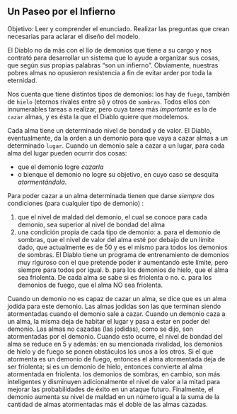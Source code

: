 ## Un Paseo por el Infierno

Objetivo: Leer y comprender el enunciado. Realizar las preguntas que crean necesarias para aclarar el diseño del modelo.

El Diablo no da más con el lío de demonios que tiene a su cargo y nos contrató para desarrollar un sistema que lo ayude a organizar sus cosas,
que según sus propias palabras “son un infierno”.
Obviamente, nuestras pobres almas no opusieron resistencia a fin de evitar arder por toda la eternidad.

Nos cuenta que tiene distintos tipos de demonios: 
los hay de `fuego`, también de `hielo` (eternos rivales entre sí) y otros de `sombras`. Todos ellos 
con innumerables tareas a realizar, pero cuya tarea más *importante* es la de `cazar` almas,
y es ésta la que el Diablo quiere que modelemos.

Cada alma tiene un determinado nivel de bondad y de valor. El Diablo, eventualmente, da la orden a un demonio para que vaya
a cazar almas a un determinado `lugar`. Cuando un demonio sale a cazar a un lugar, para cada alma del lugar pueden ocurrir dos cosas: 
* que el demonio logre *cazarla*
* o bienque el demonio no logre su objetivo, en cuyo caso se desquita *atormentándola*.

Para poder cazar a un alma determinada tienen que darse *siempre* dos condiciones (para cualquier tipo de demonio) :

1. que el nivel de maldad del demonio, el cual se conoce para cada demonio, sea superior al nivel de bondad del alma
2. una condición propia de cada tipo de demonio:
a. para el demonio de sombras, que el nivel de valor del alma esté por debajo de un límite dado, que actualmente es de 50 y es el mismo para todos los demonios de sombras. El Diablo tiene un programa de entrenamiento de demonios muy riguroso con el que pretende poder ir aumentando este límite, pero siempre para todos por igual.
b. para los demonios de hielo, que el alma sea friolenta. De cada alma se sabe si es friolenta o no.
c. para los demonios de fuego, que el alma NO sea friolenta.

Cuando un demonio no es capaz de cazar un alma, se dice que es un alma jodida para este demonio. Las almas jodidas son las que terminan siendo atormentadas cuando el demonio sale a cazar.
Cuando un demonio caza a un alma, la misma deja de habitar el lugar y pasa a estar en poder del demonio.
Las almas no cazadas (las jodidas), como se dijo, son atormentadas por el demonio. Cuando esto ocurre, el nivel de bondad del alma se reduce en 5 y además:
en su mencionada rivalidad, los demonios de hielo y de fuego se ponen obstáculos los unos a los otros. Si el que atormenta es un demonio de fuego, entonces el alma atormentada deja de ser friolenta; si es un demonio de hielo, entonces convierte al alma atormentada en friolenta.
los demonios de sombras, en cambio, son más inteligentes y disminuyen adicionalmente el nivel de valor a la mitad para mejorar las probabilidades de éxito en un ataque futuro.
Finalmente, el demonio aumenta su nivel de maldad en un número igual a la suma de la cantidad de almas atormentadas más el doble de las almas cazadas.
